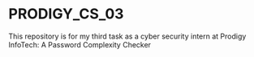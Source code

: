 # PRODIGY_CS_03
This repository is for my third task as a cyber security intern at Prodigy InfoTech: A Password Complexity Checker

